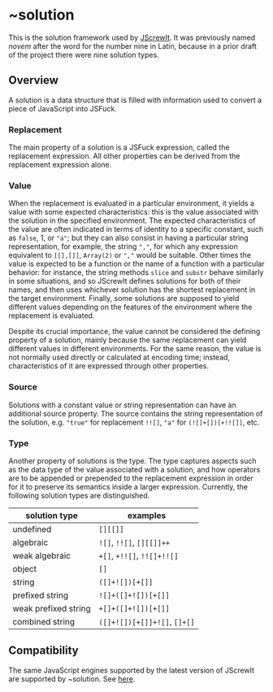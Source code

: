 # ~solution

This is the solution framework used by [JScrewIt](https://github.com/fasttime/JScrewIt).
It was previously named *novem* after the word for the number nine in Latin, because in a prior
draft of the project there were nine solution types.

## Overview

A solution is a data structure that is filled with information used to convert a piece of JavaScript
into JSFuck.

### Replacement

The main property of a solution is a JSFuck expression, called the replacement expression.
All other properties can be derived from the replacement expression alone.

### Value

When the replacement is evaluated in a particular environment, it yields a value with some expected
characteristics: this is the value associated with the solution in the specified environment.
The expected characteristics of the value are often indicated in terms of identity to a specific
constant, such as `false`, 1, or `"a"`; but they can also consist in having a particular string
representation, for example, the string `","`, for which any expression equivalent to `[[],[]]`,
`Array(2)` or `","` would be suitable.
Other times the value is expected to be a function or the name of a function with a particular
behavior: for instance, the string methods `slice` and `substr` behave similarly in some situations,
and so JScrewIt defines solutions for both of their names, and then uses whichever solution has the
shortest replacement in the target environment.
Finally, some solutions are supposed to yield different values depending on the features of the
environment where the replacement is evaluated.

Despite its crucial importance, the value cannot be considered the defining property of a solution,
mainly because the same replacement can yield different values in different environments.
For the same reason, the value is not normally used directly or calculated at encoding time;
instead, characteristics of it are expressed through other properties.

### Source

Solutions with a constant value or string representation can have an additional source property.
The source contains the string representation of the solution, e.g. `"true"` for replacement `!![]`,
`"a"` for `(![]+[])[+!![]]`, etc.

### Type

Another property of solutions is the type.
The type captures aspects such as the data type of the value associated with a solution, and how
operators are to be appended or prepended to the replacement expression in order for it to preserve
its semantics inside a larger expression.
Currently, the following solution types are distinguished.

| **solution type**    | **examples**                 |
|----------------------|------------------------------|
| undefined            | `[][[]]`                     |
| algebraic            | `![]`, `!![]`, `[][[]]++`    |
| weak algebraic       | `+[]`, `+!![]`, `!![]+!![]`  |
| object               | `[]`                         |
| string               | `([]+![])[+[]]`              |
| prefixed string      | `![]+([]+![])[+[]]`          |
| weak prefixed string | `+[]+([]+![])[+[]]`          |
| combined string      | `([]+![])[+[]]+![]`, `[]+[]` |

## Compatibility

The same JavaScript engines supported by the latest version of JScrewIt are supported by ~solution.
See [here](https://github.com/fasttime/JScrewIt#compatibility).
